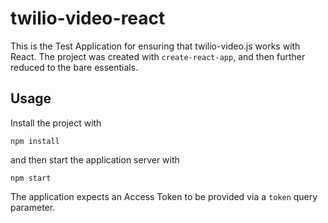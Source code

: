 twilio-video-react
==================

This is the Test Application for ensuring that twilio-video.js works with React.
The project was created with `create-react-app`, and then further reduced to the
bare essentials.

Usage
-----

Install the project with

```
npm install
```

and then start the application server with

```
npm start
```

The application expects an Access Token to be provided via a `token` query
parameter.
